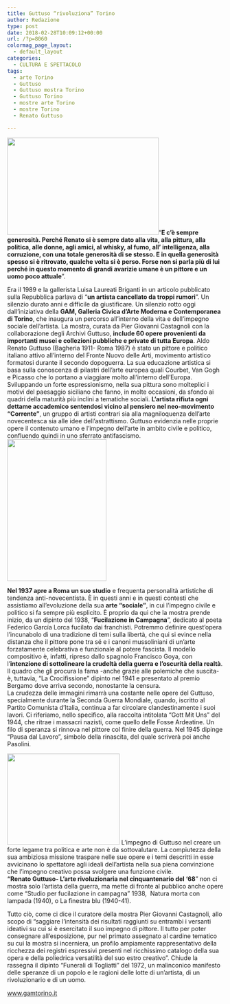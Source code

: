 ```yaml
---
title: Guttuso “rivoluziona” Torino
author: Redazione
type: post
date: 2018-02-28T10:09:12+00:00
url: /?p=8060
colormag_page_layout:
  - default_layout
categories:
  - CULTURA E SPETTACOLO
tags:
  - arte Torino
  - Guttuso
  - Guttuso mostra Torino
  - Guttuso Torino
  - mostre arte Torino
  - mostre Torino
  - Renato Guttuso

---
```

<img decoding="async" loading="lazy" class=" wp-image-8063 alignleft" src="https://progressonline.it/wp-content/uploads/2018/02/Guttuso-300x169.jpg" alt="" width="353" height="226" />“**E c’è sempre generosità. Perché Renato si è sempre dato alla vita, alla pittura, alla politica, alle donne, agli amici, al whisky, al fumo, all’ intelligenza, alla corruzione, con una totale generosità di se stesso. E in quella generosità spesso si è ritrovato, qualche volta si è perso. Forse non si parla più di lui perché in questo momento di grandi avarizie umane è un pittore e un uomo poco attuale**”.

Era il 1989 e la gallerista Luisa Laureati Briganti in un articolo pubblicato sulla Repubblica parlava di “**un artista cancellato da troppi rumori**”. Un silenzio durato anni e difficile da giustificare. Un silenzio rotto oggi dall’iniziativa della **GAM, Galleria Civica d’Arte Moderna e Contemporanea di Torino**, che inaugura un percorso all’interno della vita e dell’impegno sociale dell’artista. La mostra, curata da Pier Giovanni Castagnoli con la collaborazione degli Archivi Guttuso, **include 60 opere provenienti da importanti musei e collezioni pubbliche e private di tutta Europa**. Aldo Renato Guttuso (Bagheria 1911- Roma 1987) è stato un pittore e politico italiano attivo all’interno del Fronte Nuovo delle Arti, movimento artistico formatosi durante il secondo dopoguerra. La sua educazione artistica si basa sulla conoscenza di pilastri dell’arte europea quali Courbet, Van Gogh e Picasso che lo portano a viaggiare molto all’interno dell’Europa. Sviluppando un forte espressionismo, nella sua pittura sono molteplici i motivi del paesaggio siciliano che fanno, in molte occasioni, da sfondo ai quadri della maturità più inclini a tematiche sociali. **L’artista rifiuta ogni dettame accademico sentendosi vicino al pensiero nel neo-movimento “Corrente”**, un gruppo di artisti contrari sia alla magniloquenza dell’arte novecentesca sia alle idee dell’astrattismo. Guttuso evidenzia nelle proprie opere il contenuto umano e l’impegno dell’arte in ambito civile e politico, confluendo quindi in uno sferrato antifascismo.<img decoding="async" loading="lazy" class="wp-image-8065 alignright" src="https://progressonline.it/wp-content/uploads/2018/02/fucilazione-guttuso-219x300.jpg" alt="" width="231" height="330" />

**Nel 1937 apre a Roma un suo studio** e frequenta personalità artistiche di tendenza anti-novecentista. È in questi anni e in questi contesti che assistiamo all’evoluzione della sua **arte “sociale”**, in cui l’impegno civile e politico si fa sempre più esplicito. È proprio da qui che la mostra prende inizio, da un dipinto del 1938, “**Fucilazione in Campagna**”, dedicato al poeta Federico García Lorca fucilato dai franchisti. Potremmo definire quest’opera l’incunabolo di una tradizione di temi sulla libertà, che qui si evince nella distanza che il pittore pone tra sé e i canoni mussoliniani di un’arte forzatamente celebrativa e funzionale al potere fascista. Il modello compositivo è, infatti, ripreso dallo spagnolo Francisco Goya, con l’**intenzione di sottolineare la crudeltà della guerra e l’oscurità della realtà**. Il quadro che gli procura la fama -anche grazie alle polemiche che suscita- è, tuttavia, “La Crocifissione” dipinto nel 1941 e presentato al premio Bergamo dove arriva secondo, nonostante la censura.  
La crudezza delle immagini rimarrà una costante nelle opere del Guttuso, specialmente durante la Seconda Guerra Mondiale, quando, iscritto al Partito Comunista d’Italia, continua a far circolare clandestinamente i suoi lavori. Ci riferiamo, nello specifico, alla raccolta intitolata “Gott Mit Uns” del 1944, che ritrae i massacri nazisti, come quello delle Fosse Ardeatine. Un filo di speranza si rinnova nel pittore col finire della guerra. Nel 1945 dipinge “Pausa dal Lavoro”, simbolo della rinascita, del quale scriverà poi anche Pasolini.

<img decoding="async" loading="lazy" class="wp-image-8151  alignleft" src="https://progressonline.it/wp-content/uploads/2018/02/guttuso.png" alt="" width="262" height="212" /> L’impegno di Guttuso nel creare un forte legame tra politica e arte non è da sottovalutare. La compiutezza della sua ambiziosa missione traspare nelle sue opere e i temi descritti in esse avvicinano lo spettatore agli ideali dell’artista nella sua piena convinzione che l’impegno creativo possa svolgere una funzione civile.  
**“Renato Guttuso- L’arte rivoluzionaria nel cinquantenario del ‘68**” non ci mostra solo l’artista della guerra, ma mette di fronte al pubblico anche opere come &#8220;Studio per fucilazione in campagna&#8221; 1938,  Natura morta con lampada (1940), o La finestra blu (1940-41).

Tutto ciò, come ci dice il curatore della mostra Pier Giovanni Castagnoli, allo scopo di “saggiare l’intensità dei risultati raggiunti su entrambi i versanti ideativi su cui si è esercitato il suo impegno di pittore. Il tutto per poter consegnare all’esposizione, pur nel primato assegnato al cardine tematico su cui la mostra si incerniera, un profilo ampiamente rappresentativo della ricchezza dei registri espressivi presenti nel ricchissimo catalogo della sua opera e della poliedrica versatilità del suo estro creativo”. Chiude la rassegna il dipinto “Funerali di Togliatti” del 1972, un malinconico manifesto delle speranze di un popolo e le ragioni delle lotte di un’artista, di un rivoluzionario e di un uomo.

www.gamtorino.it